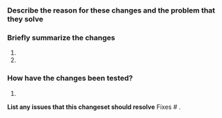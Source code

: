 ### Describe the reason for these changes and the problem that they solve

### Briefly summarize the changes
1.
1.

### How have the changes been tested?
1. 

**List any issues that this changeset should resolve**
Fixes # .
